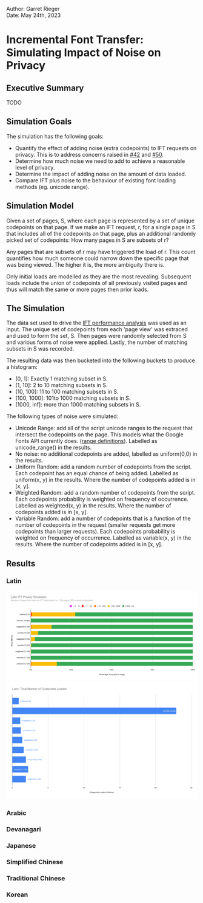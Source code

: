 Author: Garret Rieger  
Date: May 24th, 2023  

# Incremental Font Transfer: Simulating Impact of Noise on Privacy

## Executive Summary

TODO

## Simulation Goals

The simulation has the following goals:

- Quantify the effect of adding noise (extra codepoints) to IFT requests on privacy. This is to address concerns raised
  in [#42](https://github.com/w3c/IFT/issues/42) and [#50](https://github.com/w3c/IFT/issues/50).
- Determine how much noise we need to add to achieve a reasonable level of privacy.
- Determine the impact of adding noise on the amount of data loaded.
- Compare IFT plus noise to the behaviour of existing font loading methods (eg. unicode range).

## Simulation Model

Given a set of pages, S, where each page is represented by a set of unique codepoints on that page. If we make an IFT
request, r, for a single page in S that includes all of the codepoints on that page, plus an additional randomly picked
set of codepoints: How many pages in S are subsets of r?

Any pages that are subsets of r may have triggered the load of r. This count quantifies how much someone could narrow
down the specific page that was being viewed. The higher it is, the more ambiguity there is.

Only initial loads are modelled as they are the most revealing. Subsequent loads include the union of codepoints of all
previously visited pages and thus will match the same or more pages then prior loads.

## The Simulation

The data set used to drive the [IFT performance analysis](07-08-2020/simulation_results_aug_2020.md) was used as an input.
The unique set of codepoints from each 'page view' was extraced and used to form the set, S. Then pages were randomly
selected from S and various forms of noise were applied. Lastly, the number of matching subsets in S was recorded.

The resulting data was then bucketed into the following buckets to produce a histogram:
- (0, 1]: Exactly 1 matching subset in S.
- (1, 10]: 2 to 10 matching subsets in S.
- (10, 100]: 11 to 100 matching subsets in S.
- (100, 1000]: 101to 1000 matching subsets in S.
- (1000, inf]: more than 1000 matching subsets in S.

The following types of noise were simulated:
- Unicode Range: add all of the script unicode ranges to the request that intersect the codepoints on the page. This
  models what the Google Fonts API currently does. ([range definitions](https://github.com/w3c/PFE-analysis/tree/main/analysis/pfe_methods/unicode_range_data)). Labelled as unicode_range() in the results.
- No noise: no additional codepoints are added, labelled as uniform(0,0) in the results.
- Uniform Random: add a random number of codepoints from the script. Each codepoint has an equal chance of being added.
  Labelled as uniform(x, y) in the results. Where the number of codepoints added is in [x, y].
- Weighted Random: add a random number of codepoints from the script. Each codepoints probability is weighted on
  frequency of occurrence. Labelled as weighted(x, y) in the results. Where the number of codepoints added is in [x, y].
- Variable Random: add a number of codepoints that is a function of the number of codepoints in the request (smaller
  requests get more codepoints than larger requests). Each codepoints probability is weighted on frequency of occurrence.
  Labelled as variable(x, y) in the results. Where the number of codepoints added is in [x, y].
  
## Results

### Latin

![Latin IFT Privacy Simulation](noise/Latin%20IFT%20Privacy%20Simulation.svg)
![Latin: Total Number of Codepoints Loaded.svg](noise/Latin_%20Total%20Number%20of%20Codepoints%20Loaded.svg)

### Arabic
### Devanagari
### Japanese
### Simplified Chinese
### Traditional Chinese
### Korean








